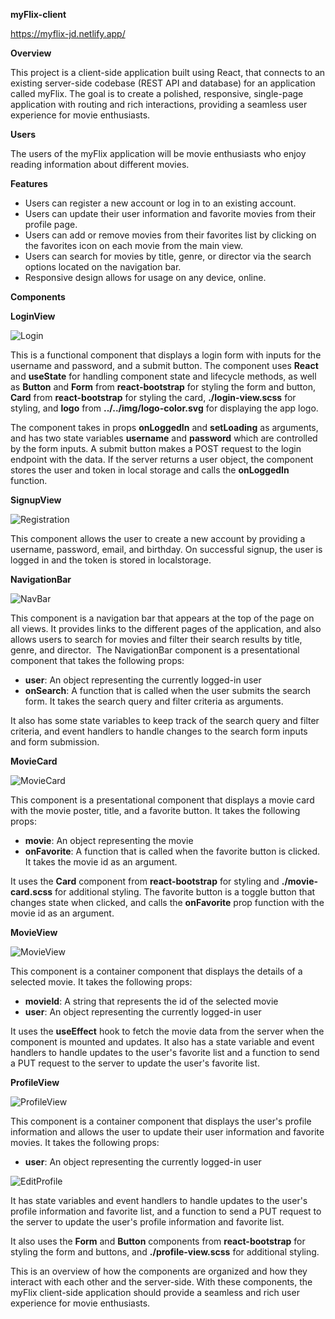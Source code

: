 **myFlix-client**

https://myflix-jd.netlify.app/

**Overview**

This project is a client-side application built using React, that connects to an existing server-side codebase (REST API and database) for an application called myFlix. The goal is to create a polished, responsive, single-page application with routing and rich interactions, providing a seamless user experience for movie enthusiasts.

**Users**

The users of the myFlix application will be movie enthusiasts who enjoy reading information about different movies.

**Features**

- Users can register a new account or log in to an existing account.
- Users can update their user information and favorite movies from their profile page.
- Users can add or remove movies from their favorites list by clicking on the favorites icon on each movie from the main view.
- Users can search for movies by title, genre, or director via the search options located on the navigation bar.
- Responsive design allows for usage on any device, online.

**Components**

**LoginView**

![Login](/src/img/LoginCard.jpg)

This is a functional component that displays a login form with inputs for the username and password, and a submit button. The component uses **React** and **useState** for handling component state and lifecycle methods, as well as **Button** and **Form** from **react-bootstrap** for styling the form and button, **Card** from **react-bootstrap** for styling the card, **./login-view.scss** for styling, and **logo** from **../../img/logo-color.svg** for displaying the app logo.

The component takes in props **onLoggedIn** and **setLoading** as arguments, and has two state variables **username** and **password** which are controlled by the form inputs. A submit button makes a POST request to the login endpoint with the data. If the server returns a user object, the component stores the user and token in local storage and calls the **onLoggedIn** function.

**SignupView**

![Registration](/src/img/RegistrationCard.jpg)

This component allows the user to create a new account by providing a username, password, email, and birthday. On successful signup, the user is logged in and the token is stored in localstorage.

**NavigationBar**

![NavBar](/src/img/NavigationBar.jpg)

This component is a navigation bar that appears at the top of the page on all views. It provides links to the different pages of the application, and also allows users to search for movies and filter their search results by title, genre, and director.  The NavigationBar component is a presentational component that takes the following props:

- **user**: An object representing the currently logged-in user
- **onSearch**: A function that is called when the user submits the search form. It takes the search query and filter criteria as arguments.

It also has some state variables to keep track of the search query and filter criteria, and event handlers to handle changes to the search form inputs and form submission.

**MovieCard**

![MovieCard](/src/img/MovieCard.jpg)

This component is a presentational component that displays a movie card with the movie poster, title, and a favorite button. It takes the following props:

- **movie**: An object representing the movie
- **onFavorite**: A function that is called when the favorite button is clicked. It takes the movie id as an argument.

It uses the **Card** component from **react-bootstrap** for styling and **./movie-card.scss** for additional styling. The favorite button is a toggle button that changes state when clicked, and calls the **onFavorite** prop function with the movie id as an argument.

**MovieView**

![MovieView](/src/img/MovieView.jpg)

This component is a container component that displays the details of a selected movie. It takes the following props:

- **movieId**: A string that represents the id of the selected movie
- **user**: An object representing the currently logged-in user

It uses the **useEffect** hook to fetch the movie data from the server when the component is mounted and updates. It also has a state variable and event handlers to handle updates to the user's favorite list and a function to send a PUT request to the server to update the user's favorite list.

**ProfileView**

![ProfileView](/src/img/ProfileView.jpg)

This component is a container component that displays the user's profile information and allows the user to update their user information and favorite movies. It takes the following props:

- **user**: An object representing the currently logged-in user

![EditProfile](/src/img/EditProfile.jpg)

It has state variables and event handlers to handle updates to the user's profile information and favorite list, and a function to send a PUT request to the server to update the user's profile information and favorite list.

It also uses the **Form** and **Button** components from **react-bootstrap** for styling the form and buttons, and **./profile-view.scss** for additional styling.

This is an overview of how the components are organized and how they interact with each other and the server-side. With these components, the myFlix client-side application should provide a seamless and rich user experience for movie enthusiasts.
